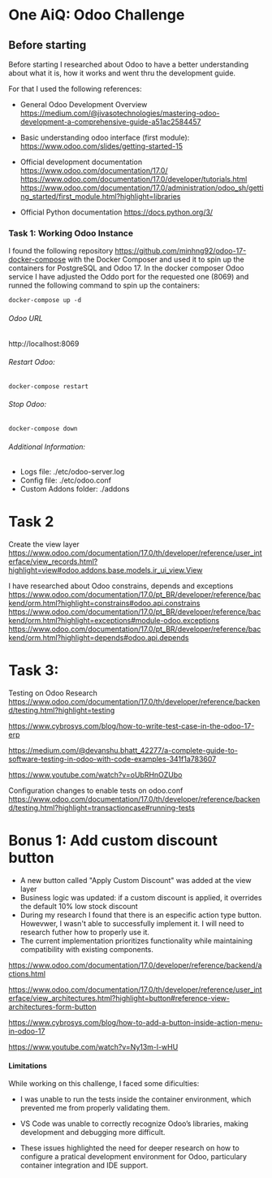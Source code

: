 
# One AiQ: Odoo Challenge

## Before starting
Before starting I researched about Odoo to have a better understanding about what it is, how it works and went thru the development guide. 

For that I used the following references: 
- General Odoo Development Overview
https://medium.com/@jivasotechnologies/mastering-odoo-development-a-comprehensive-guide-a51ac2584457

- Basic understanding odoo interface (first module):
https://www.odoo.com/slides/getting-started-15

- Official development documentation
https://www.odoo.com/documentation/17.0/
https://www.odoo.com/documentation/17.0/developer/tutorials.html
https://www.odoo.com/documentation/17.0/administration/odoo_sh/getting_started/first_module.html?highlight=libraries

- Official Python documentation
https://docs.python.org/3/

### Task 1: Working Odoo Instance
I found the following repository https://github.com/minhng92/odoo-17-docker-compose with the Docker Composer and used it to spin up the containers for PostgreSQL and Odoo 17. In the docker composer Odoo service I have adjusted the Oddo port for the requested one (8069) and runned the following command to spin up the containers:

`docker-compose up -d`

###### Odoo URL
http://localhost:8069

###### Restart Odoo:
`docker-compose restart`

###### Stop Odoo:
`docker-compose down`

###### Additional Information:
- Logs file: ./etc/odoo-server.log
- Config file: ./etc/odoo.conf
- Custom Addons folder: ./addons


# Task 2 

Create the view layer
https://www.odoo.com/documentation/17.0/th/developer/reference/user_interface/view_records.html?highlight=view#odoo.addons.base.models.ir_ui_view.View

I have researched about Odoo constrains, depends and exceptions 
https://www.odoo.com/documentation/17.0/pt_BR/developer/reference/backend/orm.html?highlight=constrains#odoo.api.constrains
https://www.odoo.com/documentation/17.0/pt_BR/developer/reference/backend/orm.html?highlight=exceptions#module-odoo.exceptions
https://www.odoo.com/documentation/17.0/pt_BR/developer/reference/backend/orm.html?highlight=depends#odoo.api.depends

# Task 3: 
Testing on Odoo Research
https://www.odoo.com/documentation/17.0/th/developer/reference/backend/testing.html?highlight=testing
 
https://www.cybrosys.com/blog/how-to-write-test-case-in-the-odoo-17-erp

https://medium.com/@devanshu.bhatt_42277/a-complete-guide-to-software-testing-in-odoo-with-code-examples-341f1a783607

https://www.youtube.com/watch?v=oUbRHnOZUbo

Configuration changes to enable tests on odoo.conf
https://www.odoo.com/documentation/17.0/th/developer/reference/backend/testing.html?highlight=transactioncase#running-tests

# Bonus 1: Add custom discount button

- A new button called "Apply Custom Discount" was added at the view layer
- Business logic was updated: if a custom discount is applied, it overrides the default 10% low stock discount
- During my research I found that there is an especific action type button. Howevwer, I wasn't able to successfully implement it. I will need to research futher how to properly use it. 
- The current implementation prioritizes functionality while maintaining compatibility with existing components.

https://www.odoo.com/documentation/17.0/developer/reference/backend/actions.html

https://www.odoo.com/documentation/17.0/th/developer/reference/user_interface/view_architectures.html?highlight=button#reference-view-architectures-form-button

https://www.cybrosys.com/blog/how-to-add-a-button-inside-action-menu-in-odoo-17

https://www.youtube.com/watch?v=Ny13m-l-wHU


#### Limitations 
While working on this challenge, I faced some dificulties:
- I was unable to run the tests inside the container environment, which prevented me from properly validating them. 

- VS Code was unable to correctly recognize Odoo’s libraries, making development and debugging more difficult.

- These issues highlighted the need for deeper research on how to configure a pratical development environment for Odoo, particulary container integration and IDE support. 

